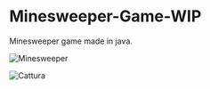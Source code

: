 # Minesweeper-Game-WIP
Minesweeper game made in java.

![Minesweeper](https://user-images.githubusercontent.com/57963761/187942508-7f38df2a-aeba-434a-8b40-3ea2cfeab6bd.png)

![Cattura](https://user-images.githubusercontent.com/57963761/187942524-211f502c-0f0b-45c1-8a33-77ea7644f61e.PNG)

